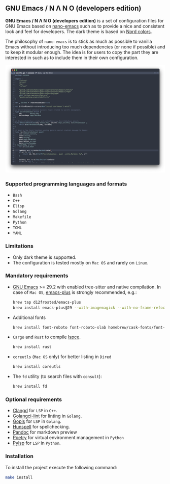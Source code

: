 ## GNU Emacs / N Λ N O (developers edition)

**GNU Emacs / N Λ N O (developers edition)** is a set of configuration files for GNU Emacs
based on [nano-emacs](https://github.com/rougier/nano-emacs) such as to provide a nice and consistent look and feel for developers.
The dark theme is based on [Nord colors](https://www.nordtheme.com/).

The philosophy of `nano-emacs` is to stick as much as possible to
vanilla Emacs without introducing too much dependencies (or none if
possible) and to keep it modular enough. The idea is for users to copy
the part they are interested in such as to include them in their own
configuration.

<div>
<img src="./images/nano-emacs-dark.png">
</div>

### Supported programming languages and formats
- `Bash`
- `C++`
- `Elisp`
- `Golang`
- `Makefile`
- `Python`
- `TOML`
- `YAML`

### Limitations
- Only dark theme is supported.
- The configuration is tested mostly on `Mac OS` and rarely on `Linux`.

### Mandatory requirements
- [GNU Emacs](https://www.gnu.org/software/emacs/) >= 29.2 with enabled tree-sitter and native compilation.
  In case of `Mac OS`, [emacs-plus](https://github.com/d12frosted/homebrew-emacs-plus) is strongly recommended, e.g.:
  ```bash
  brew tap d12frosted/emacs-plus
  brew install emacs-plus@29 --with-imagemagick --with-no-frame-refocus --with-savchenkovaleriy-big-sur-icon --with-xwidgets --with-poll
  ```

- Additional fonts
  ```bash
  brew install font-roboto font-roboto-slab homebrew/cask-fonts/font-jetbrains-mono homebrew/cask-fonts/font-jetbrains-mono-nerd-font
  ```

- `Cargo` and `Rust` to compile [lspce](https://github.com/zbelial/lspce).
  ```bash
  brew install rust
  ```

- `coreutls` (`Mac OS` only) for better listing in `Dired`
  ```bash
  brew install coreutls
  ```

- The `fd` utility (to search files with `consult`):
  ```bash
  brew install fd
  ```

### Optional requirements
- [Clangd](https://clangd.llvm.org/) for `LSP` in `C++`.
- [Golangci-lint](https://golangci-lint.run/) for linting in `Golang`.
- [Gopls](https://github.com/golang/tools/tree/master/gopls) for `LSP` in `Golang`.
- [Hunspell](https://github.com/hunspell/hunspell) for spellchecking.
- [Pandoc](https://pandoc.org/) for markdown preview
- [Poetry](https://python-poetry.org/) for virtual environment management in `Python`
- [Pylsp](https://github.com/python-lsp/python-lsp-server) for `LSP` in `Python`.

### Installation
To install the project execute the following command:
```bash
make install
```
